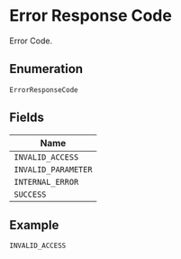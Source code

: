 
# Error Response Code

Error Code.

## Enumeration

`ErrorResponseCode`

## Fields

| Name |
|  --- |
| `INVALID_ACCESS` |
| `INVALID_PARAMETER` |
| `INTERNAL_ERROR` |
| `SUCCESS` |

## Example

```
INVALID_ACCESS
```

